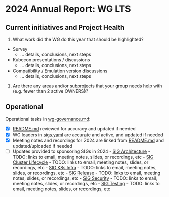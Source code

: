 # 2024 Annual Report: WG LTS

## Current initiatives and Project Health

1. What work did the WG do this year that should be highlighted?

<!--
   Some example items that might be worth highlighting:
   - artifacts
   - reports
   - white papers
   - work not tracked in KEPs
-->

* Survey
  * ... details, conclusions, next steps
* Kubecon presentations / discussions
  * ... details, conclusions, next steps
* Compatibility / Emulation version discussions
  * ... details, conclusions, next steps

1. Are there any areas and/or subprojects that your group needs help with (e.g. fewer than 2 active OWNERS)?

## Operational

Operational tasks in [wg-governance.md]:

- [x] [README.md] reviewed for accuracy and updated if needed
- [x] WG leaders in [sigs.yaml] are accurate and active, and updated if needed
- [x] Meeting notes and recordings for 2024 are linked from [README.md] and updated/uploaded if needed
- [ ] Updates provided to sponsoring SIGs in 2024
      - [SIG Architecture](https://git.k8s.io/community/sig-architecture/)
        - TODO: links to email, meeting notes, slides, or recordings, etc
      - [SIG Cluster Lifecycle](https://git.k8s.io/community/sig-cluster-lifecycle/)
        - TODO: links to email, meeting notes, slides, or recordings, etc
      - [SIG K8s Infra](https://git.k8s.io/community/sig-k8s-infra/)
        - TODO: links to email, meeting notes, slides, or recordings, etc
      - [SIG Release](https://git.k8s.io/community/sig-release/)
        - TODO: links to email, meeting notes, slides, or recordings, etc
      - [SIG Security](https://git.k8s.io/community/sig-security/)
        - TODO: links to email, meeting notes, slides, or recordings, etc
      - [SIG Testing](https://git.k8s.io/community/sig-testing/)
        - TODO: links to email, meeting notes, slides, or recordings, etc

[wg-governance.md]: https://git.k8s.io/community/committee-steering/governance/wg-governance.md
[README.md]: https://git.k8s.io/community/wg-lts/README.md
[sigs.yaml]: https://git.k8s.io/community/sigs.yaml
